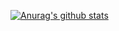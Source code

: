 [![Anurag's github stats](https://github-readme-stats.vercel.app/api?username=MrDrawn)](https://github.com/anuraghazra/github-readme-stats)
